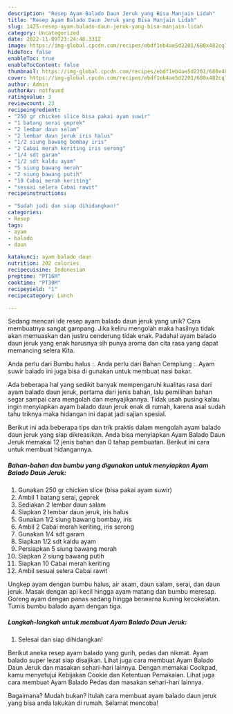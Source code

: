 ```yaml
---
description: "Resep Ayam Balado Daun Jeruk yang Bisa Manjain Lidah"
title: "Resep Ayam Balado Daun Jeruk yang Bisa Manjain Lidah"
slug: 1425-resep-ayam-balado-daun-jeruk-yang-bisa-manjain-lidah
category: Uncategorized
date: 2022-11-09T23:24:48.331Z
image: https://img-global.cpcdn.com/recipes/ebdf1eb4ae5d2201/680x482cq70/ayam-balado-daun-jeruk-foto-resep-utama.jpg
hideToc: false
enableToc: true
enableTocContent: false
thumbnail: https://img-global.cpcdn.com/recipes/ebdf1eb4ae5d2201/680x482cq70/ayam-balado-daun-jeruk-foto-resep-utama.jpg
cover: https://img-global.cpcdn.com/recipes/ebdf1eb4ae5d2201/680x482cq70/ayam-balado-daun-jeruk-foto-resep-utama.jpg
author: Admin
authorAv: notfound
ratingvalue: 3
reviewcount: 23
recipeingredient:
- "250 gr chicken slice bisa pakai ayam suwir"
- "1 batang serai geprek"
- "2 lembar daun salam"
- "2 lembar daun jeruk iris halus"
- "1/2 siung bawang bombay iris"
- "2 Cabai merah keriting iris serong"
- "1/4 sdt garam"
- "1/2 sdt kaldu ayam"
- "5 siung bawang merah"
- "2 siung bawang putih"
- "10 Cabai merah keriting"
- "sesuai selera Cabai rawit"
recipeinstructions:

- "Sudah jadi dan siap dihidangkan!"
categories:
- Resep
tags:
- ayam
- balado
- daun

katakunci: ayam balado daun 
nutrition: 202 calories
recipecuisine: Indonesian
preptime: "PT16M"
cooktime: "PT30M"
recipeyield: "1"
recipecategory: Lunch

---
```





Sedang mencari ide resep ayam balado daun jeruk yang unik? Cara membuatnya sangat gampang. Jika keliru mengolah maka hasilnya tidak akan memuaskan dan justru cenderung tidak enak. Padahal ayam balado daun jeruk yang enak harusnya sih punya aroma dan cita rasa yang dapat memancing selera Kita.





Anda perlu dari Bumbu halus :. Anda perlu dari Bahan Cemplung :. Ayam suwir balado ini juga bisa di gunakan untuk membuat nasi bakar.

Ada beberapa hal yang sedikit banyak mempengaruhi kualitas rasa dari ayam balado daun jeruk, pertama dari jenis bahan, lalu pemilihan bahan segar sampai cara mengolah dan menyajikannya. Tidak usah pusing kalau ingin menyiapkan ayam balado daun jeruk enak di rumah, karena asal sudah tahu triknya maka hidangan ini dapat jadi sajian spesial.






Berikut ini ada beberapa tips dan trik praktis dalam mengolah ayam balado daun jeruk yang siap dikreasikan. Anda bisa menyiapkan Ayam Balado Daun Jeruk memakai 12 jenis bahan dan 0 tahap pembuatan. Berikut ini cara untuk membuat hidangannya.

<!--inarticleads1-->

##### Bahan-bahan dan bumbu yang digunakan untuk menyiapkan Ayam Balado Daun Jeruk:

1. Gunakan 250 gr chicken slice (bisa pakai ayam suwir)
1. Ambil 1 batang serai, geprek
1. Sediakan 2 lembar daun salam
1. Siapkan 2 lembar daun jeruk, iris halus
1. Gunakan 1/2 siung bawang bombay, iris
1. Ambil 2 Cabai merah keriting, iris serong
1. Gunakan 1/4 sdt garam
1. Siapkan 1/2 sdt kaldu ayam
1. Persiapkan 5 siung bawang merah
1. Siapkan 2 siung bawang putih
1. Siapkan 10 Cabai merah keriting
1. Ambil sesuai selera Cabai rawit


Ungkep ayam dengan bumbu halus, air asam, daun salam, serai, dan daun jeruk. Masak dengan api kecil hingga ayam matang dan bumbu meresap. Goreng ayam dengan panas sedang hingga berwarna kuning kecokelatan. Tumis bumbu balado ayam dengan tiga. 

<!--inarticleads2-->

##### Langkah-langkah untuk membuat Ayam Balado Daun Jeruk:


1. Selesai dan siap dihidangkan!

Berikut aneka resep ayam balado yang gurih, pedas dan nikmat. Ayam balado super lezat siap disajikan. Lihat juga cara membuat Ayam Balado Daun Jeruk dan masakan sehari-hari lainnya. Dengan memakai Cookpad, kamu menyetujui Kebijakan Cookie dan Ketentuan Pemakaian. Lihat juga cara membuat Ayam Balado Pedas dan masakan sehari-hari lainnya. 

Bagaimana? Mudah bukan? Itulah cara membuat ayam balado daun jeruk yang bisa anda lakukan di rumah. Selamat mencoba!
